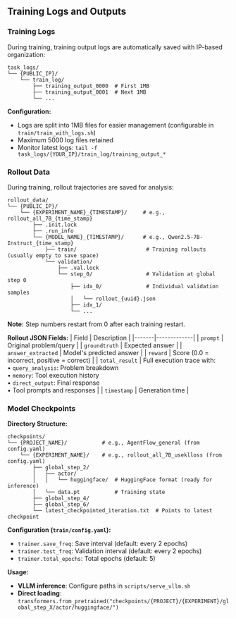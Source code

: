 ## Training Logs and Outputs

### Training Logs

During training, training output logs are automatically saved with IP-based organization:
```
task_logs/
└── {PUBLIC_IP}/
    └── train_log/
        ├── training_output_0000  # First 1MB
        ├── training_output_0001  # Next 1MB
        └── ...
```

**Configuration:**
- Logs are split into 1MB files for easier management (configurable in `train/train_with_logs.sh`)
- Maximum 5000 log files retained
- Monitor latest logs: `tail -f task_logs/{YOUR_IP}/train_log/training_output_*`
### Rollout Data

During training, rollout trajectories are saved for analysis:
```
rollout_data/
└── {PUBLIC_IP}/
    └── {EXPERIMENT_NAME}_{TIMESTAMP}/     # e.g., rollout_all_7B_{time_stamp}
        ├── .init.lock
        ├── .run_info
        └── {MODEL_NAME}_{TIMESTAMP}/      # e.g., Qwen2.5-7B-Instruct_{time_stamp}
            ├── train/                      # Training rollouts (usually empty to save space)
            └── validation/
                ├── .val.lock
                └── step_0/                 # Validation at global step 0
                    ├── idx_0/              # Individual validation samples
                    │   └── rollout_{uuid}.json
                    ├── idx_1/
                    └── ...
```

**Note:** Step numbers restart from 0 after each training restart.

**Rollout JSON Fields:**
| Field | Description |
|-------|-------------|
| `prompt` | Original problem/query |
| `groundtruth` | Expected answer |
| `answer_extracted` | Model's predicted answer |
| `reward` | Score (0.0 = incorrect, positive = correct) |
| `total_result` | Full execution trace with:<br>• `query_analysis`: Problem breakdown<br>• `memory`: Tool execution history<br>• `direct_output`: Final response<br>• Tool prompts and responses |
| `timestamp` | Generation time |


### Model Checkpoints

**Directory Structure:**
```
checkpoints/
└── {PROJECT_NAME}/           # e.g., AgentFlow_general (from config.yaml)
    └── {EXPERIMENT_NAME}/    # e.g., rollout_all_7B_useklloss (from config.yaml)
        ├── global_step_2/
        │   ├── actor/
        │   │   └── huggingface/  # HuggingFace format (ready for inference)
        │   └── data.pt           # Training state
        ├── global_step_4/
        ├── global_step_6/
        └── latest_checkpointed_iteration.txt  # Points to latest checkpoint
```

**Configuration (`train/config.yaml`):**
- `trainer.save_freq`: Save interval (default: every 2 epochs)
- `trainer.test_freq`: Validation interval (default: every 2 epochs)
- `trainer.total_epochs`: Total epochs (default: 5)

**Usage:**
- **VLLM inference**: Configure paths in `scripts/serve_vllm.sh`
- **Direct loading**: `transformers.from_pretrained("checkpoints/{PROJECT}/{EXPERIMENT}/global_step_X/actor/huggingface/")`

